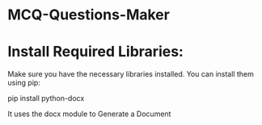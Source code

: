 ﻿# MCQ-Questions-Maker

 
# Install Required Libraries:
Make sure you have the necessary libraries installed. You can install them using pip:

 pip install python-docx



 
It uses the docx module to Generate a Document 
